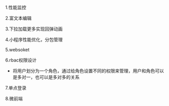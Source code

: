 1.性能监控

2.富文本编辑

3.下拉加载更多实现回弹动画

4.小程序性能优化，分包管理

5.websoket

6.rbac权限设计

- 将用户划分为一个角色，通过给角色设置不同的权限来管理，用户和角色可以是多对一，也可以是多对多的关系

7.单点登录

8.微前端